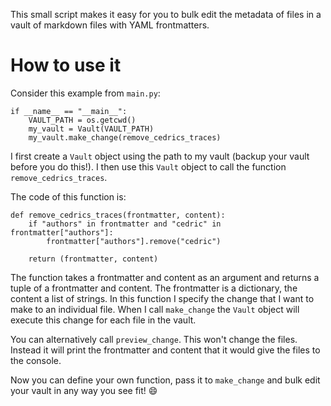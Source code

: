 This small script makes it easy for you to bulk edit the metadata of files in a vault of markdown files with YAML frontmatters.

# How to use it

Consider this example from `main.py`:

```python3
if __name__ == "__main__":
    VAULT_PATH = os.getcwd()
    my_vault = Vault(VAULT_PATH)
    my_vault.make_change(remove_cedrics_traces)
```

I first create a `Vault` object using the path to my vault (backup your vault before you do this!). I then use this `Vault` object to call the function `remove_cedrics_traces`.

The code of this function is:

```python3
def remove_cedrics_traces(frontmatter, content):
    if "authors" in frontmatter and "cedric" in frontmatter["authors"]:
        frontmatter["authors"].remove("cedric")
    
    return (frontmatter, content)
```

The function takes a frontmatter and content as an argument and returns a tuple of a frontmatter and content. The frontmatter is a dictionary, the content a list of strings. In this function I specify the change that I want to make to an individual file. When I call `make_change` the `Vault` object will execute this change for each file in the vault.

You can alternatively call `preview_change`. This won't change the files. Instead it will print the frontmatter and content that it would give the files to the console.

Now you can define your own function, pass it to `make_change` and bulk edit your vault in any way you see fit! :smile: